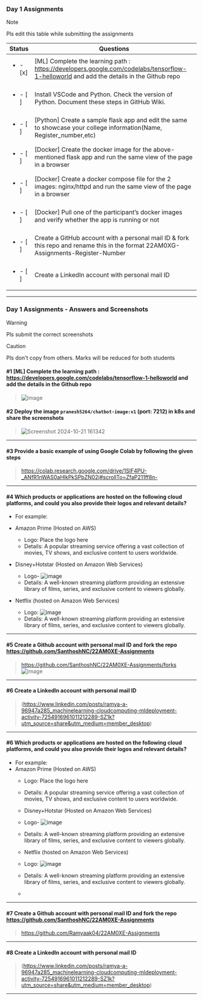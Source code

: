 ### Day 1 Assignments

> [!NOTE]
> Pls edit this table while submitting the assignments

| Status         | Questions     | 
|----------------|---------------|
| <ul><li>- [x] </li></ul> | [ML] Complete the learning path : https://developers.google.com/codelabs/tensorflow-1-helloworld and add the details in the Github repo |
| <ul><li>- [ ] </li></ul> | Install VSCode and Python. Check the version of Python. Document these steps in GitHub Wiki. |
| <ul><li>- [ ] </li></ul> | [Python] Create a sample flask app and edit the same to showcase your college information(Name, Register_number,etc) |
| <ul><li>- [ ] </li></ul> | [Docker] Create the docker image for the above-mentioned flask app and run the same view of the page in a browser |
| <ul><li>- [ ] </li></ul> | [Docker] Create a docker compose file for the 2 images: nginx/httpd and run the same view of the page in a browser |
| <ul><li>- [ ] </li></ul> | [Docker] Pull one of the participant’s docker images and verify whether the app is running or not  |
| <ul><li>- [ ] </li></ul> | Create a GitHub account with a personal mail ID & fork this repo and rename this in the format 22AM0XG-Assignments-Register-Number  |
| <ul><li>- [ ] </li></ul> | Create a LinkedIn account with personal mail ID  |

***

### Day 1 Assignments - Answers and Screenshots

> [!WARNING]
> Pls submit the correct screenshots

> [!CAUTION]
> Pls don't copy from others. Marks will be reduced for both students

#### #1 [ML] Complete the learning path : https://developers.google.com/codelabs/tensorflow-1-helloworld and add the details in the Github repo
> ![image](https://github.com/user-attachments/assets/e866c866-dd0b-4ac0-b536-3f42316196de)

#### #2 Deploy the image `pranesh5264/chatbot-image:v1` (port: 7212) in k8s and share the screenshots
> ![Screenshot 2024-10-21 161342](https://github.com/user-attachments/assets/424e8fd4-d390-4c8f-8ce5-cbe7ebf564cb)

***

#### #3 Provide a basic example of using Google Colab by following the given steps
> https://colab.research.google.com/drive/1SlF4PU-_ANfR1nWAS0aHlkPkSPbZN02j#scrollTo=ZfaP211ff8n-

***

#### #4 Which products or applications are hosted on the following cloud platforms, and could you also provide their logos and relevant details? 
- For example:
- Amazon Prime (Hosted on AWS)
  - Logo: Place the logo here
  - Details: A popular streaming service offering a vast collection of movies, TV shows, and exclusive content to users worldwide.

- Disney+Hotstar (Hosted on  Amazon Web Services)
  - Logo- ![image](https://github.com/user-attachments/assets/11ea045f-a7a7-474a-a728-e1854dc95d15)
  - Details: A well-known streaming platform providing an extensive library of films, series, and exclusive content to viewers globally.
 
- Netflix (hosted on Amazon Web Services)
  - Logo: ![image](https://github.com/user-attachments/assets/1ea0b538-5fba-4f40-9e2c-c0861d4c5005)
  - Details: A well-known streaming platform providing an extensive library of films, series, and exclusive content to viewers globally.

***

#### #5 Create a Github account with personal mail ID and fork the repo https://github.com/SanthoshNC/22AM0XE-Assignments
> https://github.com/SanthoshNC/22AM0XE-Assignments/forks
> ![image](https://github.com/user-attachments/assets/7ecbadc4-b19a-4ad0-8d5f-afdca3d75460)


***

#### #6 Create a LinkedIn account with personal mail ID
> (https://www.linkedin.com/posts/ramya-a-96947a285_machinelearning-cloudcomputing-mldeployment-activity-7254916961011212289-SZ1k?utm_source=share&utm_medium=member_desktop)

***



#### #6 Which products or applications are hosted on the following cloud platforms, and could you also provide their logos and relevant details? 
- For example:
- Amazon Prime (Hosted on AWS)
  - Logo: Place the logo here
  - Details: A popular streaming service offering a vast collection of movies, TV shows, and exclusive content to users worldwide.
    
  - Disney+Hotstar (Hosted on  Amazon Web Services)
  - Logo- ![image](https://github.com/user-attachments/assets/11ea045f-a7a7-474a-a728-e1854dc95d15)
  - Details: A well-known streaming platform providing an extensive library of films, series, and exclusive content to viewers globally.
 
  - Netflix (hosted on Amazon Web Services)
  - Logo: ![image](https://github.com/user-attachments/assets/1ea0b538-5fba-4f40-9e2c-c0861d4c5005)
  - Details: A well-known streaming platform providing an extensive library of films, series, and exclusive content to viewers globally.
 
  - 

***

#### #7 Create a Github account with personal mail ID and fork the repo https://github.com/SanthoshNC/22AM0XE-Assignments
> https://github.com/Ramyaak04/22AM0XE-Assignments

***

#### #8 Create a LinkedIn account with personal mail ID
> (https://www.linkedin.com/posts/ramya-a-96947a285_machinelearning-cloudcomputing-mldeployment-activity-7254916961011212289-SZ1k?utm_source=share&utm_medium=member_desktop)

***
